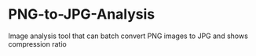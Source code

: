 # PNG-to-JPG-Analysis
Image analysis tool that can batch convert PNG images to JPG and shows compression ratio
